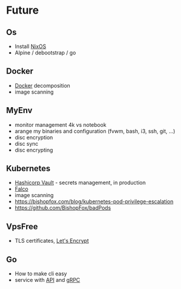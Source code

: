# Future

## Os

- Install [NixOS](https://nixos.org/)
- Alpine / debootstrap / go

## Docker

- [Docker](https://www.docker.com/) decomposition
- image scanning

## MyEnv

- monitor management 4k vs notebook
- arange my binaries and configuration (fvwm, bash, i3, ssh, git, ...)
- disc encryption
- disc sync
- disc encrypting

## Kubernetes

- [Hashicorp Vault](https://www.vaultproject.io/) - secrets management, in production
- [Falco](https://falco.org/about/faq/)
- image scanning
- https://bishopfox.com/blog/kubernetes-pod-privilege-escalation
- https://github.com/BishopFox/badPods

## VpsFree

- TLS certificates, [Let's Encrypt](https://letsencrypt.org/)

## Go

- How to make cli easy
- service with [API](https://golang.org/pkg/net/http/) and [gRPC](https://grpc.io/)